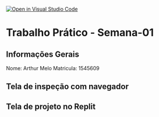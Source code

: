 [![Open in Visual Studio Code](https://classroom.github.com/assets/open-in-vscode-2e0aaae1b6195c2367325f4f02e2d04e9abb55f0b24a779b69b11b9e10269abc.svg)](https://classroom.github.com/online_ide?assignment_repo_id=18440960&assignment_repo_type=AssignmentRepo)
# Trabalho Prático - Semana-01

## Informações Gerais
Nome: Arthur Melo
Matricula: 1545609

## Tela de inspeção com navegador


## Tela de projeto no Replit

